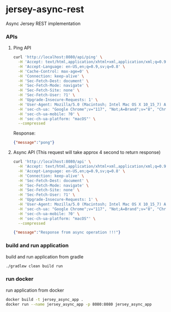 # jersey-async-rest
Async Jersey REST implementation

### APIs 
1. Ping API
    ```bash
    curl 'http://localhost:8080/api/ping' \
      -H 'Accept: text/html,application/xhtml+xml,application/xml;q=0.9,image/avif,image/webp,image/apng,*/*;q=0.8,application/signed-exchange;v=b3;q=0.7' \
      -H 'Accept-Language: en-US,en;q=0.9,sv;q=0.8' \
      -H 'Cache-Control: max-age=0' \
      -H 'Connection: keep-alive' \
      -H 'Sec-Fetch-Dest: document' \
      -H 'Sec-Fetch-Mode: navigate' \
      -H 'Sec-Fetch-Site: none' \
      -H 'Sec-Fetch-User: ?1' \
      -H 'Upgrade-Insecure-Requests: 1' \
      -H 'User-Agent: Mozilla/5.0 (Macintosh; Intel Mac OS X 10_15_7) AppleWebKit/537.36 (KHTML, like Gecko) Chrome/117.0.0.0 Safari/537.36' \
      -H 'sec-ch-ua: "Google Chrome";v="117", "Not;A=Brand";v="8", "Chromium";v="117"' \
      -H 'sec-ch-ua-mobile: ?0' \
      -H 'sec-ch-ua-platform: "macOS"' \
      --compressed
    ```
    Response:
    ```json
    {"message":"pong"}
    ```

2. Async API (This request will take approx 4 second to return response)
    ```bash
    curl 'http://localhost:8080/api' \
      -H 'Accept: text/html,application/xhtml+xml,application/xml;q=0.9,image/avif,image/webp,image/apng,*/*;q=0.8,application/signed-exchange;v=b3;q=0.7' \
      -H 'Accept-Language: en-US,en;q=0.9,sv;q=0.8' \
      -H 'Connection: keep-alive' \
      -H 'Sec-Fetch-Dest: document' \
      -H 'Sec-Fetch-Mode: navigate' \
      -H 'Sec-Fetch-Site: none' \
      -H 'Sec-Fetch-User: ?1' \
      -H 'Upgrade-Insecure-Requests: 1' \
      -H 'User-Agent: Mozilla/5.0 (Macintosh; Intel Mac OS X 10_15_7) AppleWebKit/537.36 (KHTML, like Gecko) Chrome/117.0.0.0 Safari/537.36' \
      -H 'sec-ch-ua: "Google Chrome";v="117", "Not;A=Brand";v="8", "Chromium";v="117"' \
      -H 'sec-ch-ua-mobile: ?0' \
      -H 'sec-ch-ua-platform: "macOS"' \
      --compressed
    ```
    ```json
    {"message":"Response from async operation !!!"}
    ```

### build and run application
build and run application from gradle
```bash
./gradlew clean build run
```

### run docker
run application from docker
```bash
docker build -t jersey_async_app .  
docker run --name jersey_async_app -p 8080:8080 jersey_async_app
```
